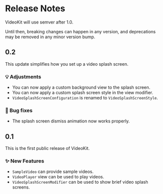 # Release Notes

VideoKit will use semver after 1.0. 

Until then, breaking changes can happen in any version, and deprecations may be removed in any minor version bump.



## 0.2

This update simplifies how you set up a video splash screen.

### 💡 Adjustments

* You can now apply a custom background view to the splash screen.  
* You can now apply a custom splash screen style in the view modifier.
* `VideoSplashScreenConfiguration` is renamed to `VideoSplashScreenStyle`.

### 🐛 Bug fixes

* The splash screen dismiss animation now works properly.  



## 0.1

This is the first public release of VideoKit.

### ✨ New Features

* `SampleVideo` can provide sample videos.
* `VideoPlayer` view can be used to play videos.
* `VideoSplashScreenModifier` can be used to show brief video splash screens.
